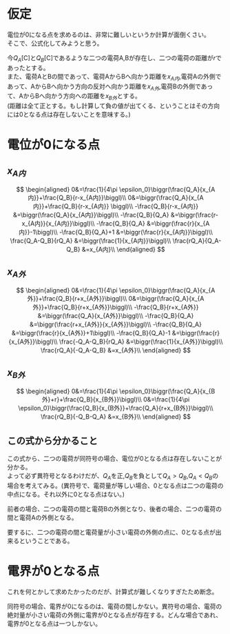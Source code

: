 # 仮定
電位が0になる点を求めるのは、非常に難しいというか計算が面倒くさい。  
そこで、公式化してみようと思う。  

今$Q_A$[C]と$Q_B$[C]であるような二つの電荷A,Bが存在し、二つの電荷の距離が$r$であったとする。  
また、電荷AとBの間であって、電荷AからBへ向かう距離を$x_{A内}$,電荷Aの外側であって、AからBへ向かう方向の反対へ向かう距離を$x_{A外}$,電荷Bの外側であって、AからBへ向かう方向への距離を$x_{B外}$とする。  
(距離は全て正とする。もし計算して負の値が出てくる、ということはその方向には0となる点は存在しないことを意味する。)
# 電位が0になる点
## $x_{A内}$
$$
\begin{aligned}
    0&=\frac{1}{4\pi \epsilon_0}\biggr(\frac{Q_A}{x_{A内}}+\frac{Q_B}{r-x_{A内}}\biggl)\\
    0&=\biggr(\frac{Q_A}{x_{A内}}+\frac{Q_B}{r-x_{A内}} \biggl)\\
    -\frac{Q_B}{r-x_{A内}} &=\biggr(\frac{Q_A}{x_{A内}}\biggl)\\
    -\frac{Q_B}{Q_A} &=\biggr(\frac{r-x_{A内}}{x_{A内}}\biggl)\\
    -\frac{Q_B}{Q_A} &=\biggr(\frac{r}{x_{A内}}-1\biggl)\\
    -\frac{Q_B}{Q_A}+1 &=\biggr(\frac{r}{x_{A内}}\biggl)\\
    \frac{Q_A-Q_B}{rQ_A} &=\biggr(\frac{1}{x_{A内}}\biggl)\\
    \frac{rQ_A}{Q_A-Q_B} &=x_{A内}\\
\end{aligned}
$$
## $x_{A外}$
$$
\begin{aligned}
    0&=\frac{1}{4\pi \epsilon_0}\biggr(\frac{Q_A}{x_{A外}}+\frac{Q_B}{r+x_{A外}}\biggl)\\
    0&=\biggr(\frac{Q_A}{x_{A外}}+\frac{Q_B}{r+x_{A外}}\biggl)\\
    -\frac{Q_B}{r+x_{A外}} &=\biggr(\frac{Q_A}{x_{A外}}\biggl)\\
    -\frac{Q_B}{Q_A} &=\biggr(\frac{r+x_{A外}}{x_{A外}}\biggl)\\
    -\frac{Q_B}{Q_A} &=\biggr(\frac{r}{x_{A外}}+1\biggl)\\
    -\frac{Q_B}{Q_A}-1 &=\biggr(\frac{r}{x_{A外}}\biggl)\\
    \frac{-Q_A-Q_B}{rQ_A} &=\biggr(\frac{1}{x_{A外}}\biggl)\\
    \frac{rQ_A}{-Q_A-Q_B} &=x_{A外}\\
\end{aligned}
$$
## $x_{B外}$
$$
\begin{aligned}
    0&=\frac{1}{4\pi \epsilon_0}\biggr(\frac{Q_A}{x_{B外}+r}+\frac{Q_B}{x_{B外}}\biggl)\\
    0&=\frac{1}{4\pi \epsilon_0}\biggr(\frac{Q_B}{x_{B外}}+\frac{Q_A}{r+x_{B外}}\biggl)\\
    \frac{rQ_B}{-Q_B-Q_A} &=x_{B外}\\
\end{aligned}
$$
## この式から分かること
この式から、二つの電荷が同符号の場合、電位が0となる点は存在しないことが分かる。  
よって必ず異符号となるわけだが、$Q_A$を正,$Q_B$を負として$Q_A>Q_B$,$Q_A<Q_B$の場合を考えてみる。(異符号で、電荷量が等しい場合、0となる点は二つの電荷の中点になる。それ以外に0となる点はない。)

前者の場合、二つの電荷の間と電荷Bの外側となり、後者の場合、二つの電荷の間と電荷Aの外側となる。  

要するに、二つの電荷の間と電荷量が小さい電荷の外側の点に、0となる点が出来るということである。  
# 電界が0となる点
これを何とかして求めたかったのだが、計算式が難しくなりすぎたため断念。  

同符号の場合、電界が0になるのは、電荷の間しかない。異符号の場合、電荷の絶対量が小さい電荷の外側に電界が0となる点が存在する。どんな場合であれ、電界が0となる点は一つしかない。